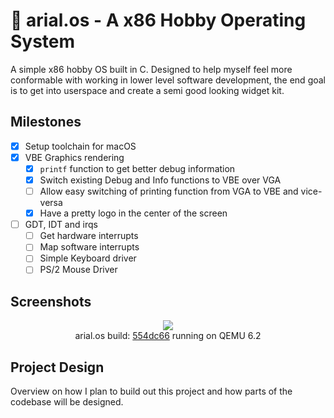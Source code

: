 # 💾 arial.os - A x86 Hobby Operating System
A simple x86 hobby OS built in C. Designed to help myself feel more conformable with working in lower level software development, the end goal is to get into userspace and create a semi good looking widget kit.
## Milestones
- [x] Setup toolchain for macOS
- [x] VBE Graphics rendering
    - [x] `printf` function to get better debug information
    - [x] Switch existing Debug and Info functions to VBE over VGA
    - [ ] Allow easy switching of printing function from VGA to VBE and vice-versa
    - [x] Have a pretty logo in the center of the screen
- [ ] GDT, IDT and irqs
    - [ ] Get hardware interrupts
    - [ ] Map software interrupts
    - [ ] Simple Keyboard driver
    - [ ] PS/2 Mouse Driver

## Screenshots
<p align="center">
<img src="https://media.discordapp.net/attachments/871682522629677109/958658363552575508/Screen_Shot_2022-03-30_at_10.24.03_PM.png?width=1404&height=1065" />
<br>
arial.os build: <a href="https://github.com/AsteroidsGithub/arial/commit/554dc66df5dd2899af4e94a24aa7a7a086b5361d">554dc66</a> running on QEMU 6.2

## Project Design
Overview on how I plan to build out this project and how parts of the codebase will be designed.

</p>